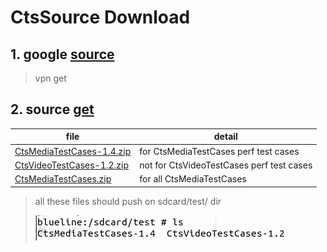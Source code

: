 # CtsSource Download

## 1. google [source](https://source.android.com/compatibility/cts/downloads#cts-media-files)

> vpn get

## 2. source [get](http://youmehe.wang/CtsSource/)

| file                                                         | detail                                    |
| ------------------------------------------------------------ | ----------------------------------------- |
| [CtsMediaTestCases-1.4.zip](http://youmehe.wang/CtsSource/CtsMediaTestCases-1.4.zip) | for CtsMediaTestCases perf test cases     |
| [CtsVideoTestCases-1.2.zip](http://youmehe.wang/CtsSource/CtsVideoTestCases-1.2.zip) | not for CtsVideoTestCases perf test cases |
| [CtsMediaTestCases.zip](http://youmehe.wang/CtsSource/CtsMediaTestCases.zip) | for all CtsMediaTestCases                 |

> all these files should push on sdcard/test/ dir
>
> ![image-20220404224255198](readme.assets/image-20220404224255198.png)

